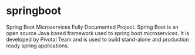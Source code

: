 # springboot
Spring Boot Microservices Fully Documented Project.
Spring Boot is an open source Java based framework used to spring boot microservices. 
It is developed by Pivotal Team and is used to build stand-alone and production ready spring applications. 
